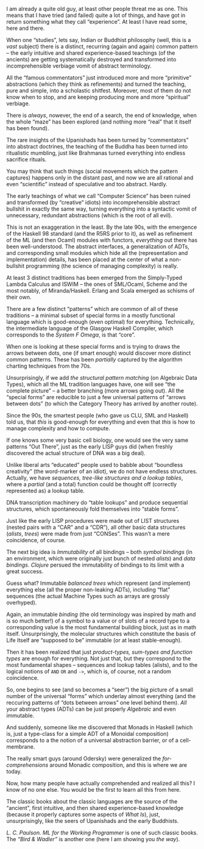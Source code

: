 I am already a quite old guy, at least other people threat me as one. This means that I have tried (and failed) quite a lot of things, and have got in return something what they call &ldquo;experience&rdquo;. At least I have read some, here and there.

When one &ldquo;studies&rdquo;, lets say, Indian or Buddhist philosophy (well, this is a *vast* subject) there is a distinct, recurring (again and again) common pattern &#x2013; the early intuitive and shared experience-based teachings (of the ancients) are getting systematically destroyed and transformed into incomprehensible verbiage vomit of abstract terminology.

All the &ldquo;famous commentators&rdquo; just introduced more and more &ldquo;primitive&rdquo; abstractions (which they think as refinements) and turned the teaching, pure and simple, into a scholastic shitfest. Moreover, most of them do not know when to stop, and are keeping producing more and more &ldquo;spiritual&rdquo; verbiage.

There is *always*, nowever, the end of a search, the end of knowledge, when the whole &ldquo;maze&rdquo; has been explored (and nothing more &ldquo;real&rdquo; that it itself has been found).

The rare insights of the Upanishads has been turned by &ldquo;commentators&rdquo; into abstract doctrines, the teaching of the Buddha has been turned into ritualistic mumbling, just like Brahmanas turned everything into endless sacrifice rituals.

You may think that such things (social movements which the pattern captures) happens only in the distant past, and now we are all rational and even &ldquo;scientific&rdquo; instead of speculative and too abstract. Hardly.

The early teachings of what we call &ldquo;Computer Science&rdquo; has been ruined and transformed (by &ldquo;creative&rdquo; idiots) into incomprehensible abstract bullshit in exactly the same way, turning everything into a syntactic vomit of unnecessary, redundant abstractions (which is the root of all evil).

This is not an exaggeration in the least. By the late 90s, with the emergence of the Haskell 98 standard (and the R5RS prior to it), as well as refinement of the ML (and then Ocaml) modules with functors, *everything* out there has been well-understood. The abstract interfaces, a generalization of ADTs, and corresponding small modules which hide all the (representation and implementation) details, has been placed at the center of what a non-bullshit programming (the science of managing complexity) is really.

At least 3 distinct traditions has been emerged from the Simply-Typed Lambda Calculus and ISWIM &#x2013; the ones of SML/Ocaml, Scheme and the most notably, of Miranda/Haskell. Erlang and Scala emerged as schisms of their own.

There are a few distinct &ldquo;patterns&rdquo; which are common of all of these traditions &#x2013; a minimal subset of special forms in a mostly functional language which is good-enough (even optimal) for everything. Technically, the intermediate language of the Glasgow Haskell Compiler, which corresponds to the *System F Omega*, is that &ldquo;core&rdquo;.

When one is looking at these special forms and is trying to draws the arrows between dots, one (if smart enough) would discover more distinct common patterns. These has been *partially* captured by the algorithm charting techniques from the 70s.

Unsurprisingly, if we add *the structural pattern matching* (on Algebraic Data Types), which all the ML tradition languages have, one will see &ldquo;the complete picture&rdquo; &#x2013; a better branching (more arrows going out). All the &ldquo;special forms&rdquo; are reducible to just a few universal patterns of &ldquo;arrows between dots&rdquo; (to which the Category Theory has arrived by another route).

Since the 90s, the smartest people (who gave us CLU, SML and Haskell) told us, that *this* is good-enough for everything and even that *this* is how to manage complexity and how to compute.

If one knows some very basic cell biology, one would see the very same patterns &ldquo;Out There&rdquo;, just as the early LISP guys did (when freshly discovered the actual structure of DNA was a big deal).

Unlike liberal arts &ldquo;educated&rdquo; people used to babble about &ldquo;boundless creativity&rdquo; (the word-marker of an idiot), we do not have endless structures. Actually, we have *sequences, tree-like structures and a lookup tables*, where a *partial* (and a total) function could be thought off (correctly represented as) a lookup table.

DNA transcription machinery do &ldquo;table lookups&rdquo; and produce sequential structures, which spontaneously fold themselves into &ldquo;stable forms&rdquo;.

Just like the early LISP procedures were made out of LIST structures (nested pairs with a &ldquo;CAR&rdquo; and a &ldquo;CDR&rdquo;), all other basic data structures (*alists*, *trees*) were made from just &ldquo;CONSes&rdquo;. This wasn&rsquo;t a mere coincidence, of course.

The next big idea is *Immutability* of all bindings &#x2013; both *symbol bindings* (in an environment, which were originally just bunch of nested *alists*) and *data bindings*. *Clojure* persued the immutability of bindings to its limit with a great success.

Guess what? Immutable *balanced trees* which represent (and implement) everything else (all the proper non-leaking ADTs), including &ldquo;flat&rdquo; sequences (the actual Machine Types such as arrays are grossly overhyped).

Again, an immutable *binding* (the old terminology was inspired by math and is so much better!) of a symbol to a value or of slots of a record type to a corresponding value is the most fundamental building block, just as in math itself. Unsurprisingly, the molecular structures which constitute the basis of Life Itself are &ldquo;supposed to be&rdquo; immutable (or at least stable-enough).

Then it has been realized that just *product-types, sum-types and function types* are enough for everything. Not just that, but they correspond to the most fundamental shapes &#x2013; sequences and lookup tables (alists), and to the logical notions of `AND` `OR` and `->`, which is, of course, not a random coincidence.

So, one begins to see (and so becomes a &ldquo;seer&rdquo;) the big picture of a small number of the universal &ldquo;forms&rdquo; which underlay almost everything (and the reccuring patterns of &ldquo;dots between arrows&rdquo; one level behind them). *All* your abstract types (ADTs) can be just properly *Algebraic* and even immutable.

And suddenly, someone like me discovered that Monads in Haskell (which is, just a type-class for a simple ADT of a Monoidal composition) corresponds to a the notion of a universal abstraction barrier, or of a cell-membrane.

The really smart guys (around Odersky) were generalized the *for-comprehensions* around Monadic composition, and this is where we are today.

Now, how many people have actually comprehended and realized all this? I know of no one else. You would be the first to learn all this from here.

The classic books about the classic languages are the source of the &ldquo;ancient&rdquo;, first intuitive, and then shared experience-based knowledge (because it properly captures some aspects of *What Is*), just, unsurprisingly, like the seers of Upanishads and the early Buddhists.

*L. C. Paulson. ML for the Working Programmer* is one of such classic books. The *&ldquo;Bird & Wadler&rdquo;* is another one (here I am showing you *the way*).
